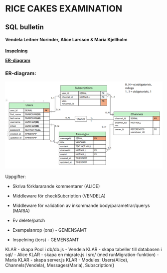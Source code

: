 # RICE CAKES EXAMINATION

## SQL bulletin

#### Vendela Leitner Norinder, Alice Larsson & Maria Kjellholm 

**[Inspelning](https://youtu.be/4SLTHuugDYM)**

**[ER-diagram](https://funet-my.sharepoint.com/:p:/g/personal/3ggjs24kjelma_folkuniversitetet_nu/EXx45MAFXxRHm9yHWUbneUMB2a7CCRSdSIWB9IpymzJCcA?e=ejfwj2)**



### ER-diagram:
![ER-diagram](./er-diagram.png)


Uppgifter:
- Skriva förklararande kommentarer (ALICE)
- Middleware för checkSubcription (VENDELA)
- Middleware för validation av inkommande body/parametrar/querys (MARIA)
- Ev delete/patch

- Exempelanrop (ons) - GEMENSAMT
- Inspelning (tors) - GEMENSAMT

KLAR - skapa Pool i db/db.js - Vendela
KLAR - skapa tabeller till databasen i sql/ - Alice
KLAR - skapa en migrate.js i src/ (med runMigration-funktion) - Maria
KLAR - skapa server.js
KLAR - Modules: Users(Alice), Channels(Vendela), Messages(Maria), Subscription()

